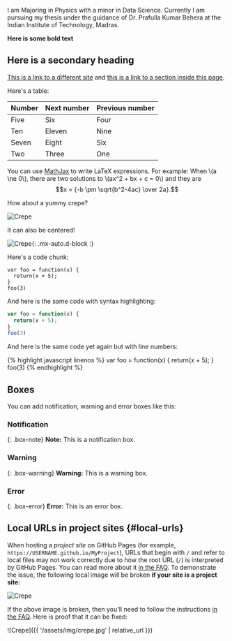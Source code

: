 

I am Majoring in Physics with a minor in Data Science. Currently I am pursuing my thesis under the guidance of Dr. Prafulla Kumar Behera at the Indian Institute of Technology, Madras.

**Here is some bold text**

## Here is a secondary heading

[This is a link to a different site](https://deanattali.com/) and [this is a link to a section inside this page](#local-urls).

Here's a table:

| Number | Next number | Previous number |
| :------ |:--- | :--- |
| Five | Six | Four |
| Ten | Eleven | Nine |
| Seven | Eight | Six |
| Two | Three | One |

You can use [MathJax](https://www.mathjax.org/) to write LaTeX expressions. For example:
When \\(a \ne 0\\), there are two solutions to \\(ax^2 + bx + c = 0\\) and they are $$x = {-b \pm \sqrt{b^2-4ac} \over 2a}.$$

How about a yummy crepe?

![Crepe](https://beautifuljekyll.com/assets/img/crepe.jpg)

It can also be centered!

![Crepe](https://beautifuljekyll.com/assets/img/crepe.jpg){: .mx-auto.d-block :}

Here's a code chunk:

~~~
var foo = function(x) {
  return(x + 5);
}
foo(3)
~~~

And here is the same code with syntax highlighting:

```javascript
var foo = function(x) {
  return(x + 5);
}
foo(3)
```

And here is the same code yet again but with line numbers:

{% highlight javascript linenos %}
var foo = function(x) {
  return(x + 5);
}
foo(3)
{% endhighlight %}

## Boxes
You can add notification, warning and error boxes like this:

### Notification

{: .box-note}
**Note:** This is a notification box.

### Warning

{: .box-warning}
**Warning:** This is a warning box.

### Error

{: .box-error}
**Error:** This is an error box.

## Local URLs in project sites {#local-urls}

When hosting a *project site* on GitHub Pages (for example, `https://USERNAME.github.io/MyProject`), URLs that begin with `/` and refer to local files may not work correctly due to how the root URL (`/`) is interpreted by GitHub Pages. You can read more about it [in the FAQ](https://beautifuljekyll.com/faq/#links-in-project-page). To demonstrate the issue, the following local image will be broken **if your site is a project site:**

![Crepe](/assets/img/crepe.jpg)

If the above image is broken, then you'll need to follow the instructions [in the FAQ](https://beautifuljekyll.com/faq/#links-in-project-page). Here is proof that it can be fixed:

![Crepe]({{ '/assets/img/crepe.jpg' | relative_url }})
